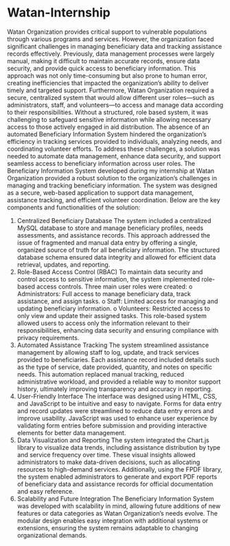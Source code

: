 # Watan-Internship
 Watan Organization provides critical support to vulnerable populations through  various programs and services. However, the organization faced significant  challenges in managing beneficiary data and tracking assistance records effectively.  Previously, data management processes were largely manual, making it difficult to  maintain accurate records, ensure data security, and provide quick access to  beneficiary information. This approach was not only time-consuming but also prone  to human error, creating inefficiencies that impacted the organization’s ability to  deliver timely and targeted support.  Furthermore, Watan Organization required a secure, centralized system that would  allow different user roles—such as administrators, staff, and volunteers—to access  and manage data according to their responsibilities. Without a structured, role based system, it was challenging to safeguard sensitive information while allowing  necessary access to those actively engaged in aid distribution.  The absence of an automated Beneficiary Information System hindered the  organization’s efficiency in tracking services provided to individuals, analyzing  needs, and coordinating volunteer efforts. To address these challenges, a solution  was needed to automate data management, enhance data security, and support  seamless access to beneficiary information across user roles.
The Beneficiary Information System developed during my internship at Watan 
Organization provided a robust solution to the organization’s challenges in 
managing and tracking beneficiary information. The system was designed as a 
secure, web-based application to support data management, assistance tracking, 
and efficient volunteer coordination. Below are the key components and 
functionalities of the solution: 
1. Centralized Beneficiary Database 
The system included a centralized MySQL database to store and manage 
beneficiary profiles, needs assessments, and assistance records. This 
approach addressed the issue of fragmented and manual data entry by 
offering a single, organized source of truth for all beneficiary information. 
The structured database schema ensured data integrity and allowed for 
efficient data retrieval, updates, and reporting. 
2. Role-Based Access Control (RBAC) 
To maintain data security and control access to sensitive information, the 
system implemented role-based access controls. Three main user roles were 
created: 
o Administrators: Full access to manage beneficiary data, track 
assistance, and assign tasks. 
o Staff: Limited access for managing and updating beneficiary 
information. 
o Volunteers: Restricted access to only view and update their assigned 
tasks. 
This role-based system allowed users to access only the information relevant 
to their responsibilities, enhancing data security and ensuring compliance 
with privacy requirements. 
3. Automated Assistance Tracking 
The system streamlined assistance management by allowing staff to log, 
update, and track services provided to beneficiaries. Each assistance record 
included details such as the type of service, date provided, quantity, and 
notes on specific needs. This automation replaced manual tracking, reduced 
administrative workload, and provided a reliable way to monitor support 
history, ultimately improving transparency and accuracy in reporting. 
4. User-Friendly Interface 
The interface was designed using HTML, CSS, and JavaScript to be intuitive 
and easy to navigate. Forms for data entry and record updates were 
streamlined to reduce data entry errors and improve usability. JavaScript 
was used to enhance user experience by validating form entries before 
submission and providing interactive elements for better data management. 
5. Data Visualization and Reporting 
The system integrated the Chart.js library to visualize data trends, including 
assistance distribution by type and service frequency over time. These visual 
insights allowed administrators to make data-driven decisions, such as 
allocating resources to high-demand services. Additionally, using the FPDF 
library, the system enabled administrators to generate and export PDF 
reports of beneficiary data and assistance records for official documentation 
and easy reference. 
6. Scalability and Future Integration 
The Beneficiary Information System was developed with scalability in mind, 
allowing future additions of new features or data categories as Watan 
Organization’s needs evolve. The modular design enables easy integration 
with additional systems or extensions, ensuring the system remains 
adaptable to changing organizational demands.
